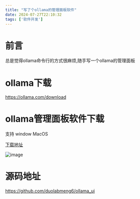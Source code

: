 ```yaml
---
title: "写了个ollama的管理面板软件"
date: 2024-07-27T22:10:32
tags: ['软件开发']
---
```


# 前言
总是觉得ollama命令行的方式很麻烦,随手写一个ollama的管理面板

# ollama下载
https://ollama.com/download

# ollama管理面板软件下载

支持 window MacOS

[下载地址](https://github.com/duolabmeng6/ollama_ui/releases)

![image](https://github.com/user-attachments/assets/7099853a-6706-44ad-9b5b-eabe9e82efd4)

# 源码地址
https://github.com/duolabmeng6/ollama_ui